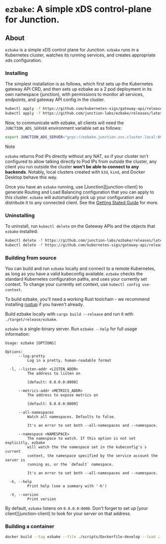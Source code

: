 # `ezbake`: A simple xDS control-plane for Junction.

## About

`ezbake` is a simple xDS control plane for Junction. `ezbake` runs in a
Kubernetes cluster, watches its running services, and creates appropriate xds
configuration.

### Installing

The simplest installation is as follows, which first sets up the Kubernetes
gateway API CRD, and then sets up ezbake as a 2 pod deployment in its own
namespace (junction), with permissions to monitor all services, endpoints, and
gateway API config in the cluster.

```bash
kubectl apply -f https://github.com/kubernetes-sigs/gateway-api/releases/download/v1.2.0/experimental-install.yaml
kubectl apply -f https://github.com/junction-labs/ezbake/releases/latest/download/install-for-cluster.yaml
```

Now, to communicate with ezbake, all clients will need the `JUNCTION_ADS_SERVER` environment 
variable set as follows:

```bash
export JUNCTION_ADS_SERVER="grpc://ezbake.junction.svc.cluster.local:8008"
```

> [!NOTE]
>
> `ezbake` returns Pod IPs directly without any NAT, so if your cluster
> isn't configured to allow talking directly to Pod IPs from outside the cluster,
> any client you run outside the cluster **won't be able to connect to any
> backends**.  Notably, local clusters created with `k3d`, `kind`, and Docker
> Desktop behave this way.


Once you have an `ezbake` running, use [Junction][junction-client] to generate
Routing and Load Balancing configuration that you can apply to this cluster.
`ezbake` will automatically pick up your configuration and distribute it to any
connected client. See the [Getting Stated Guide](https://docs.junctionlabs.io/getting-started/)
for more.

### Uninstalling

To uninstall, run `kubectl delete` on the Gateway APIs and the objects that
`ezbake` installed:

```bash
kubectl delete -f https://github.com/junction-labs/ezbake/releases/latest/download/install-for-cluster.yaml
kubectl delete -f https://github.com/kubernetes-sigs/gateway-api/releases/download/v1.2.0/experimental-install.yaml
```

### Building from source

You can build and run `ezbake` locally and connect to a remote Kubernetes, as
long as you have a valid kubeconfig available. `ezbake` checks the standard
Kubernetes configuration paths, and uses your currently set context. To change
your currently set context, use `kubectl config use-context`.

To build ezbake, you'll need a working Rust toolchain - we recommend installing
[rustup](https://rustup.rs) if you haven't already.

Build ezbake locally with `cargo build --release` and run it with `./target/release/ezbake`.

`ezbake` is a single-binary server. Run `ezbake --help` for full usage information:

```text
Usage: ezbake [OPTIONS]

Options:
      --log-pretty
          Log in a pretty, human-readable format

  -l, --listen-addr <LISTEN_ADDR>
          The address to listen on

          [default: 0.0.0.0:8008]

      --metrics-addr <METRICS_ADDR>
          The address to expose metrics on

          [default: 0.0.0.0:8009]

      --all-namespaces
          Watch all namespaces. Defaults to false.

          It's an error to set both --all-namespaces and --namespace.

      --namespace <NAMESPACE>
          The namespace to watch. If this option is not set explicitly, ezbake
          will watch the the namespace set in the kubeconfig's s current
          context, the namespace specified by the service account the server is
          running as, or the `default` namespace.

          It's an error to set both --all-namespaces and --namespace.

  -h, --help
          Print help (see a summary with '-h')

  -V, --version
          Print version
```

By default, `ezbake` listens on `0.0.0.0:8008`. Don't forget to set up [your
client][junction-client] to look for your server on that address.

### Building a container

```bash
docker build --tag ezbake --file ./scripts/Dockerfile-develop --load .
```
